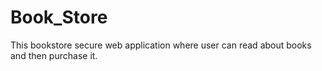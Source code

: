 # Book_Store
This bookstore secure web application where user can read about books and then purchase it.
